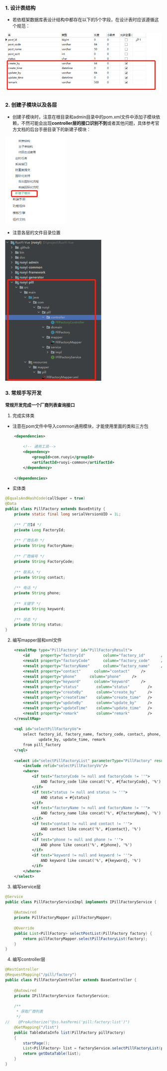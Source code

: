 ### 1. 设计表结构

- 若依框架数据库表设计结构中都存在以下的5个字段，在设计表时应该遵循这个规范：

![image-20230630164846582](RuoYi二次开发.assets/image-20230630164846582.png)

### 2. 创建子模块以及各层

- 创建子模块时，注意在根目录和admin目录中的pom.xml文件中添加子模块依赖，不然可能会出现**controller层的接口识别不到**或者其他问题，具体参考官方文档的后台手册目录下的新建子模块：

<img src="RuoYi二次开发.assets/image-20230703144300304.png" alt="image-20230703144300304" style="zoom:67%;" />

- 注意各层的文件目录位置

<img src="RuoYi二次开发.assets/image-20230703103400694.png" alt="image-20230703103400694" style="zoom:80%;" />

### 3. 常规手写开发

**常规开发完成一个厂商列表查询接口**

1. 完成实体类

- 注意在pom文件中导入common通用模块，才能使用里面的类和三方包

```xml
    <dependencies>

        <!-- 通用工具-->
        <dependency>
            <groupId>com.ruoyi</groupId>
            <artifactId>ruoyi-common</artifactId>
        </dependency>

    </dependencies>
```

- 实体类

```java
@EqualsAndHashCode(callSuper = true)
@Data
public class PillFactory extends BaseEntity {
    private static final long serialVersionUID = 1L;

    /** 厂商Id */
    private Long FactoryId;

    /** 厂商名称 */
    private String FactoryName;

    /** 厂商编号 */
    private String FactoryCode;

    /** 联系人 */
    private String contact;

    /** 电话 */
    private String phone;

    /** 关键字 */
    private String keyword;

    /** 状态 */
    private String status;
}
```

2. 编写mapper层和xml文件

```xml
    <resultMap type="PillFactory" id="PillFactoryResult">
        <id     property="factoryId"        column="factory_id"       />
        <result property="factoryCode"      column="factory_code"     />
        <result property="factoryName"      column="factory_name"     />
        <result property="contact"      column="contact"     />
        <result property="phone"      column="phone"     />
        <result property="keyword"      column="keyword"     />
        <result property="status"        column="status"        />
        <result property="createBy"      column="create_by"     />
        <result property="createTime"    column="create_time"   />
        <result property="updateBy"      column="update_by"     />
        <result property="updateTime"    column="update_time"   />
        <result property="remark"        column="remark"        />
    </resultMap>

    <sql id="selectPillFactoryVo">
        select factory_id, factory_name, factory_code, contact, phone, keyword, status, create_by, create_time,
               update_by, update_time, remark
        from pill_factory
    </sql>

    <select id="selectPillFactoryList" parameterType="PillFactory" resultMap="PillFactoryResult">
        <include refid="selectPillFactoryVo"/>
        <where>
            <if test="factoryCode != null and factoryCode != ''">
                AND factory_code like concat('%', #{factoryCode}, '%')
            </if>
            <if test="status != null and status != ''">
                AND status = #{status}
            </if>
            <if test="factoryName != null and factoryName != ''">
                AND factory_name like concat('%', #{factoryName}, '%')
            </if>
            <if test="contact != null and contact != ''">
                AND contact like concat('%', #{contact}, '%')
            </if>
            <if test="phone != null and phone != ''">
                AND phone like concat('%', #{phone}, '%')
            </if>
            <if test="keyword != null and keyword != ''">
                AND keyword like concat('%', #{keyword}, '%')
            </if>
        </where>
    </select>
```

3. 编写service层

```java
@Service
public class PillFactoryServiceImpl implements IPillFactoryService {

    @Autowired
    private PillFactoryMapper pillFactoryMapper;

    @Override
    public List<PillFactory> selectPostList(PillFactory factory) {
        return pillFactoryMapper.selectPillFactoryList(factory);
    }
}
```

4. 编写controller层

```java
@RestController
@RequestMapping("/pill/factory")
public class PillFactoryController extends BaseController {

    @Autowired
    private IPillFactoryService factoryService;

    /**
     * 获取厂商列表
     */
//    @PreAuthorize("@ss.hasPermi('pill:factory:list')")
    @GetMapping("/list")
    public TableDataInfo list(PillFactory pillFactory)
    {
        startPage();
        List<PillFactory> list = factoryService.selectPillFactoryList(pillFactory);
        return getDataTable(list);
    }
}
```

